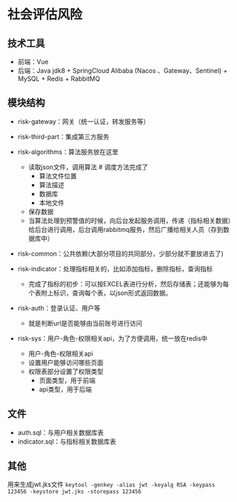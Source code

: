 # 社会评估风险

## 技术工具

* 前端：Vue
* 后端：Java jdk8 + SpringCloud Alibaba (Nacos 、Gateway、Sentinel) + MySQL + Redis + RabbitMQ

## 模块结构
* risk-gateway：网关（统一认证，转发服务等）
* risk-third-part：集成第三方服务

* risk-algorithms：算法服务放在这里 
  - 读取json文件，调用算法  # 调度方法完成了
    - 算法文件位置 
    - 算法描述 
    - 数据库 
    - 本地文件 
  - 保存数据
  - 当算法处理到预警值的时候，向后台发起服务调用，传递（指标相关数据）给后台进行调用，后台调用rabbitmq服务，然后广播给相关人员（存到数据库中）

* risk-common：公共依赖(大部分项目的共同部分，少部分就不要放进去了)

* risk-indicator：处理指标相关的，比如添加指标，删除指标，查询指标
  * 完成了指标的初步：可以按EXCEL表进行分析，然后存储表；还能够为每个表附上标识，查询每个表，以json形式返回数据。

* risk-auth：登录认证、用户等
  * 就是判断url是否能够由当前账号进行访问

* risk-sys：用户-角色-权限相关api，为了方便调用，统一放在redis中
  * 用户-角色-权限相关api
  * 设置用户能够访问哪些页面
  * 权限表部分设置了权限类型
    * 页面类型，用于前端
    * api类型，用于后端


## 文件
* auth.sql：与用户相关数据库表
* indicator.sql：与指标相关数据库表


## 其他
用来生成jwt.jks文件
`keytool -genkey -alias jwt -keyalg RSA -keypass 123456 -keystore jwt.jks -storepass 123456`
